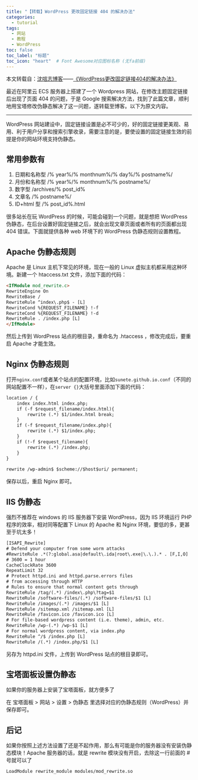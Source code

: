 ```yaml
---
title: "【转载】WordPress 更改固定链接 404 的解决办法"
categories:
  - tutorial
tags:
  - 网站
  - 教程
  - WordPress
toc: false
toc_label: "标题"
toc_icon: "heart"  # Font Awesome对应图标名称 (无fa前缀)	
---
```

本文转载自：[沈唁志博客][1]——[《WordPress更改固定链接404的解决办法》][2]

最近在阿里云 ECS 服务器上搭建了一个 Wordpress 网站，在修改主题固定链接后出现了页面 404 的问题，于是 Google 搜索解决方法，找到了此篇文章，顺利地用宝塔修改伪静态解决了这一问题，遂转载至博客。以下为原文内容。

----------

WordPress 网站建设中，固定链接设置是必不可少的，好的固定链接更美观、易用、利于用户分享和搜索引擎收录，需要注意的是，要使设置的固定链接生效的前提是你的网站环境支持伪静态。

## 常用参数有

 1. 日期和名称型 /% year%/% monthnum%/% day%/% postname%/
 2. 月份和名称型 /% year%/% monthnum%/% postname%/
 3. 数字型 /archives/% post_id%
 4. 文章名 /% postname%/
 5. ID+html 型 /% post_id%.html

很多站长在玩 WordPress 的时候，可能会碰到一个问题，就是想把 WordPress 伪静态，在后台设置好固定链接之后，就会出现文章页面或者所有的页面都出现 404 错误。下面就提供各种 web 环境下的 WordPress 伪静态规则设置教程。

## Apache 伪静态规则
Apache 是 Linux 主机下常见的环境，现在一般的 Linux 虚拟主机都采用这种环境。新建一个 htaccess.txt 文件，添加下面的代码：
```html
<IfModule mod_rewrite.c>
RewriteEngine On
RewriteBase /
RewriteRule ^index\.php$ - [L]
RewriteCond %{REQUEST_FILENAME} !-f
RewriteCond %{REQUEST_FILENAME} !-d
RewriteRule . /index.php [L]
</IfModule>
```
然后上传到 WordPress 站点的根目录，重命名为 .htaccess ，修改完成后，要重启 Apache 才能生效。

## Nginx 伪静态规则
打开`nginx.conf`或者某个站点的配置环境，比如`sunete.github.io.conf`（不同的网站配置不一样），在`server {}`大括号里面添加下面的代码：
```html
location / {  
    index index.html index.php;   
    if (-f $request_filename/index.html){   
        rewrite (.*) $1/index.html break;   
    }   
    if (-f $request_filename/index.php){   
        rewrite (.*) $1/index.php;   
    }   
    if (!-f $request_filename){   
        rewrite (.*) /index.php;   
    }   
}   
  
rewrite /wp-admin$ $scheme://$host$uri/ permanent;  
```
保存以后，重启 Nginx 即可。

## IIS 伪静态
强烈不推荐在 windows 的 IIS 服务器下安装 WordPress，因为 IIS 环境运行 PHP 程序的效率，相对同等配置下 Linux 的 Apache 和 Nginx 环境，要低的多，更甚至于坑太多！
```html
[ISAPI_Rewrite]
# Defend your computer from some worm attacks
#RewriteRule .*(?:global.asa|default\.ida|root\.exe|\.\.).* . [F,I,O]
# 3600 = 1 hour
CacheClockRate 3600
RepeatLimit 32
# Protect httpd.ini and httpd.parse.errors files
# from accessing through HTTP
# Rules to ensure that normal content gets through
RewriteRule /tag/(.*) /index\.php\?tag=$1
RewriteRule /software-files/(.*) /software-files/$1 [L]
RewriteRule /images/(.*) /images/$1 [L]
RewriteRule /sitemap.xml /sitemap.xml [L]
RewriteRule /favicon.ico /favicon.ico [L]
# For file-based wordpress content (i.e. theme), admin, etc.
RewriteRule /wp-(.*) /wp-$1 [L]
# For normal wordpress content, via index.php
RewriteRule ^/$ /index.php [L]
RewriteRule /(.*) /index.php/$1 [L]
```
另存为 httpd.ini 文件，上传到 WordPress 站点的根目录即可。

## 宝塔面板设置伪静态
如果你的服务器上安装了宝塔面板，就方便多了

在 宝塔面板 > 网站 > 设置 > 伪静态 里选择对应的伪静态规则（WordPress）并保存即可。

## 后记
如果你按照上述方法设置了还是不起作用，那么有可能是你的服务器没有安装伪静态模块！Apache 服务器的话，就是 rewrite 模块没有开启，去除这一行前面的 #号就可以了
```html
LoadModule rewrite_module modules/mod_rewrite.so
```


  [1]: https://qq52o.me/
  [2]: https://qq52o.me/1876.html